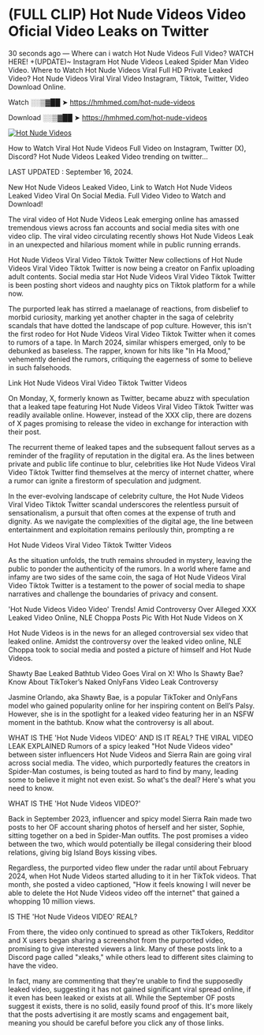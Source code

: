 # (FULL CLIP) Hot Nude Videos Video Oficial Video Leaks on Twitter

30 seconds ago — Where can i watch Hot Nude Videos Full Video? WATCH HERE! +(UPDATE)~ Instagram Hot Nude Videos Leaked Spider Man Video Video. Where to Watch Hot Nude Videos Viral Full HD Private Leaked Video? Hot Nude Videos Viral Viral Video Instagram, Tiktok, Twitter, Video Download Online.

Watch ░░▒▓██ ➤ https://hmhmed.com/hot-nude-videos

Download ░░▒▓██ ➤ https://hmhmed.com/hot-nude-videos

[![Hot Nude Videos](https://i.imgur.com/dJHk4Zq.gif)](https://hmhmed.com/hot-nude-videos)

How to Watch Viral Hot Nude Videos Full Video on Instagram, Twitter (X), Discord? Hot Nude Videos Leaked Video trending on twitter...

LAST UPDATED : September 16, 2024.

New Hot Nude Videos Leaked Video, Link to Watch Hot Nude Videos Leaked Video Viral On Social Media. Full Video Video to Watch and Download!

The viral video of Hot Nude Videos Leak emerging online has amassed tremendous views across fan accounts and social media sites with one video clip. The viral video circulating recently shows Hot Nude Videos Leak in an unexpected and hilarious moment while in public running errands.

Hot Nude Videos Viral Video Tiktok Twitter New collections of Hot Nude Videos Viral Video Tiktok Twitter is now being a creator on Fanfix uploading adult contents. Social media star Hot Nude Videos Viral Video Tiktok Twitter is been posting short videos and naughty pics on Tiktok platform for a while now.

The purported leak has stirred a maelanage of reactions, from disbelief to morbid curiosity, marking yet another chapter in the saga of celebrity scandals that have dotted the landscape of pop culture. However, this isn't the first rodeo for Hot Nude Videos Viral Video Tiktok Twitter when it comes to rumors of a tape. In March 2024, similar whispers emerged, only to be debunked as baseless. The rapper, known for hits like "In Ha Mood," vehemently denied the rumors, critiquing the eagerness of some to believe in such falsehoods.

Link Hot Nude Videos Viral Video Tiktok Twitter Videos

On Monday, X, formerly known as Twitter, became abuzz with speculation that a leaked tape featuring Hot Nude Videos Viral Video Tiktok Twitter was readily available online. However, instead of the XXX clip, there are dozens of X pages promising to release the video in exchange for interaction with their post.

The recurrent theme of leaked tapes and the subsequent fallout serves as a reminder of the fragility of reputation in the digital era. As the lines between private and public life continue to blur, celebrities like Hot Nude Videos Viral Video Tiktok Twitter find themselves at the mercy of internet chatter, where a rumor can ignite a firestorm of speculation and judgment.

In the ever-evolving landscape of celebrity culture, the Hot Nude Videos Viral Video Tiktok Twitter scandal underscores the relentless pursuit of sensationalism, a pursuit that often comes at the expense of truth and dignity. As we navigate the complexities of the digital age, the line between entertainment and exploitation remains perilously thin, prompting a re

Hot Nude Videos Viral Video Tiktok Twitter Videos

As the situation unfolds, the truth remains shrouded in mystery, leaving the public to ponder the authenticity of the rumors. In a world where fame and infamy are two sides of the same coin, the saga of Hot Nude Videos Viral Video Tiktok Twitter is a testament to the power of social media to shape narratives and challenge the boundaries of privacy and consent.

'Hot Nude Videos Video Video' Trends! Amid Controversy Over Alleged XXX Leaked Video Online, NLE Choppa Posts Pic With Hot Nude Videos on X

Hot Nude Videos is in the news for an alleged controversial sex video that leaked online. Amidst the controversy over the leaked video online, NLE Choppa took to social media and posted a picture of himself and Hot Nude Videos.

Shawty Bae Leaked Bathtub Video Goes Viral on X! Who Is Shawty Bae? Know About TikToker’s Naked OnlyFans Video Leak Controversy

Jasmine Orlando, aka Shawty Bae, is a popular TikToker and OnlyFans model who gained popularity online for her inspiring content on Bell’s Palsy. However, she is in the spotlight for a leaked video featuring her in an NSFW moment in the bathtub. Know what the controversy is all about.

WHAT IS THE 'Hot Nude Videos VIDEO' AND IS IT REAL? THE VIRAL VIDEO LEAK EXPLAINED Rumors of a spicy leaked "Hot Nude Videos video" between sister influencers Hot Nude Videos and Sierra Rain are going viral across social media. The video, which purportedly features the creators in Spider-Man costumes, is being touted as hard to find by many, leading some to believe it might not even exist. So what's the deal? Here's what you need to know.

WHAT IS THE 'Hot Nude Videos VIDEO?'

Back in September 2023, influencer and spicy model Sierra Rain made two posts to her OF account sharing photos of herself and her sister, Sophie, sitting together on a bed in Spider-Man outfits. The post promises a video between the two, which would potentially be illegal considering their blood relations, giving big Island Boys kissing vibes.

Regardless, the purported video flew under the radar until about February 2024, when Hot Nude Videos started alluding to it in her TikTok videos. That month, she posted a video captioned, "How it feels knowing I will never be able to delete the Hot Nude Videos video off the internet" that gained a whopping 10 million views.

IS THE 'Hot Nude Videos VIDEO' REAL?

From there, the video only continued to spread as other TikTokers, Redditor and X users began sharing a screenshot from the purported video, promising to give interested viewers a link. Many of these posts link to a Discord page called "xleaks," while others lead to different sites claiming to have the video.

In fact, many are commenting that they're unable to find the supposedly leaked video, suggesting it has not gained significant viral spread online, if it even has been leaked or exists at all. While the September OF posts suggest it exists, there is no solid, easily found proof of this. It's more likely that the posts advertising it are mostly scams and engagement bait, meaning you should be careful before you click any of those links.